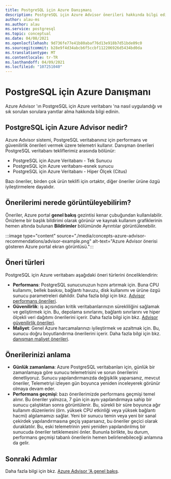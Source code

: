 ```yaml
---
title: PostgreSQL için Azure Danışmanı
description: PostgreSQL için Azure Advisor önerileri hakkında bilgi edinin.
author: alau-ms
ms.author: alau
ms.service: postgresql
ms.topic: conceptual
ms.date: 04/08/2021
ms.openlocfilehash: 9d736fe77e41b80abaf76d13e918b7d51bde09c0
ms.sourcegitcommit: b28e9f4d34abcb6f5ccbf112206926d5434bd0da
ms.translationtype: MT
ms.contentlocale: tr-TR
ms.lasthandoff: 04/09/2021
ms.locfileid: "107251040"
---
```

# <a name="azure-advisor-for-postgresql"></a>PostgreSQL için Azure Danışmanı
Azure Advisor 'ın PostgreSQL için Azure veritabanı 'na nasıl uygulandığı ve sık sorulan sorulara yanıtlar alma hakkında bilgi edinin.
## <a name="what-is-azure-advisor-for-postgresql"></a>PostgreSQL için Azure Advisor nedir?
Azure Advisor sistemi, PostgreSQL veritabanınız için performans ve güvenilirlik önerileri vermek üzere telemetri kullanır. Danışman önerileri PostgreSQL veritabanı tekliflerimiz arasında bölünür:
* PostgreSQL için Azure Veritabanı - Tek Sunucu
* PostgreSQL için Azure veritabanı-esnek sunucu
* PostgreSQL için Azure Veritabanı - Hiper Ölçek (Citus)

Bazı öneriler, birden çok ürün teklifi için ortaktır, diğer öneriler ürüne özgü iyileştirmelere dayalıdır.
## <a name="where-can-i-view-my-recommendations"></a>Önerilerimi nerede görüntüleyebilirim?
Öneriler, Azure portal **genel bakış** gezintisi kenar çubuğundan kullanılabilir. Önizleme bir başlık bildirimi olarak görünür ve kaynak kullanım grafiklerinin hemen altında bulunan **Bildirimler** bölümünde Ayrıntılar görüntülenebilir.

:::image type="content" source="./media/concepts-azure-advisor-recommendations/advisor-example.png" alt-text="Azure Advisor önerisi gösteren Azure portal ekran görüntüsü.":::

## <a name="recommendation-types"></a>Öneri türleri
PostgreSQL için Azure veritabanı aşağıdaki öneri türlerini önceliklendirin:
* **Performans**: PostgreSQL sunucunuzun hızını artırmak için. Buna CPU kullanımı, bellek baskısı, bağlantı havuzu, disk kullanımı ve ürüne özgü sunucu parametreleri dahildir. Daha fazla bilgi için bkz. [Advisor performans önerileri](../advisor/advisor-performance-recommendations.md).
* **Güvenilirlik**: iş açısından kritik veritabanlarınızın sürekliliğini sağlamak ve geliştirmek için. Bu, depolama sınırlarını, bağlantı sınırlarını ve hiper ölçekli veri dağıtımı önerilerini içerir. Daha fazla bilgi için bkz. [Advisor güvenilirlik önerileri](../advisor/advisor-high-availability-recommendations.md).
* **Maliyet**: Genel Azure harcamalarınızı iyileştirmek ve azaltmak için. Bu, sunucu doğru boyutlandırma önerilerini içerir. Daha fazla bilgi için bkz. [danışman maliyet önerileri](../advisor/advisor-cost-recommendations.md).

## <a name="understanding-your-recommendations"></a>Önerilerinizi anlama
* **Günlük zamanlama**: Azure PostgreSQL veritabanları için, günlük bir zamanlamaya göre sunucu telemetrisini ve sorun önerilerini denetliyoruz. Sunucu yapılandırmanızda değişiklik yaparsanız, mevcut öneriler, Telemetriyi izleyen gün boyunca yeniden inceleyerek görünür olmaya devam eder. 
* **Performans geçmişi**: bazı önerilerimizde performans geçmişi temel alınır. Bu öneriler yalnızca, 7 gün için aynı yapılandırmaya sahip bir sunucu çalıştıktan sonra görüntülenir. Bu, sürekli bir süre boyunca ağır kullanım düzenlerini (örn. yüksek CPU etkinliği veya yüksek bağlantı hacmi) algılamamızı sağlar. Yeni bir sunucu temin veya yeni bir sanal çekirdek yapılandırmasına geçiş yaparsanız, bu öneriler geçici olarak duraklatılır. Bu, eski telemetrinin yeni yeniden yapılandırılmış bir sunucuda öneriler tetiklemesini önler. Bununla birlikte, bu durum, performans geçmişi tabanlı önerilerin hemen belirlenebileceği anlamına da gelir.

## <a name="next-steps"></a>Sonraki Adımlar
Daha fazla bilgi için bkz. [Azure Advisor 'A genel bakış](../advisor/advisor-overview.md).
